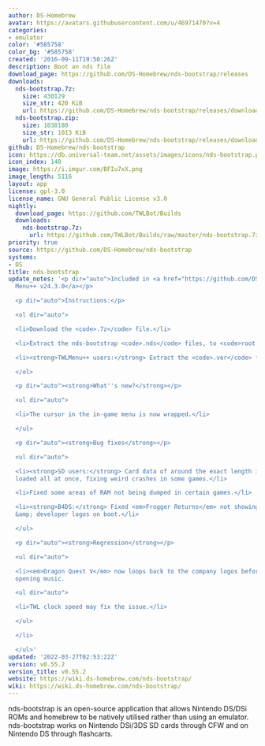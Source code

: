 ```yaml
---
author: DS-Homebrew
avatar: https://avatars.githubusercontent.com/u/46971470?v=4
categories:
- emulator
color: '#585758'
color_bg: '#585758'
created: '2016-09-11T19:50:26Z'
description: Boot an nds file
download_page: https://github.com/DS-Homebrew/nds-bootstrap/releases
downloads:
  nds-bootstrap.7z:
    size: 430129
    size_str: 420 KiB
    url: https://github.com/DS-Homebrew/nds-bootstrap/releases/download/v0.55.2/nds-bootstrap.7z
  nds-bootstrap.zip:
    size: 1038180
    size_str: 1013 KiB
    url: https://github.com/DS-Homebrew/nds-bootstrap/releases/download/v0.55.2/nds-bootstrap.zip
github: DS-Homebrew/nds-bootstrap
icon: https://db.universal-team.net/assets/images/icons/nds-bootstrap.png
icon_index: 140
image: https://i.imgur.com/BFIu7xX.png
image_length: 5116
layout: app
license: gpl-3.0
license_name: GNU General Public License v3.0
nightly:
  download_page: https://github.com/TWLBot/Builds
  downloads:
    nds-bootstrap.7z:
      url: https://github.com/TWLBot/Builds/raw/master/nds-bootstrap.7z
priority: true
source: https://github.com/DS-Homebrew/nds-bootstrap
systems:
- DS
title: nds-bootstrap
update_notes: '<p dir="auto">Included in <a href="https://github.com/DS-Homebrew/TWiLightMenu/releases/tag/v24.3.0"><strong>TW</strong>i<strong>L</strong>ight
  Menu++ v24.3.0</a></p>

  <p dir="auto">Instructions:</p>

  <ol dir="auto">

  <li>Download the <code>.7z</code> file.</li>

  <li>Extract the nds-bootstrap <code>.nds</code> files, to <code>root:/_nds</code>.</li>

  <li><strong>TWLMenu++ users:</strong> Extract the <code>.ver</code> file to <code>root:/_nds/TWiLightMenu</code>.</li>

  </ol>

  <p dir="auto"><strong>What''s new?</strong></p>

  <ul dir="auto">

  <li>The cursor in the in-game menu is now wrapped.</li>

  </ul>

  <p dir="auto"><strong>Bug fixes</strong></p>

  <ul dir="auto">

  <li><strong>SD users:</strong> Card data of around the exact length is no longer
  loaded all at once, fixing weird crashes in some games.</li>

  <li>Fixed some areas of RAM not being dumped in certain games.</li>

  <li><strong>B4DS:</strong> Fixed <em>Frogger Returns</em> not showing publisher
  &amp; developer logos on boot.</li>

  </ul>

  <p dir="auto"><strong>Regression</strong></p>

  <ul dir="auto">

  <li><em>Dragon Quest V</em> now loops back to the company logos before playing the
  opening music.

  <ul dir="auto">

  <li>TWL clock speed may fix the issue.</li>

  </ul>

  </li>

  </ul>'
updated: '2022-03-27T02:53:22Z'
version: v0.55.2
version_title: v0.55.2
website: https://wiki.ds-homebrew.com/nds-bootstrap/
wiki: https://wiki.ds-homebrew.com/nds-bootstrap/
---
```

nds-bootstrap is an open-source application that allows Nintendo DS/DSi ROMs and homebrew to be natively utilised rather than using an emulator. nds-bootstrap works on Nintendo DSi/3DS SD cards through CFW and on Nintendo DS through flashcarts.